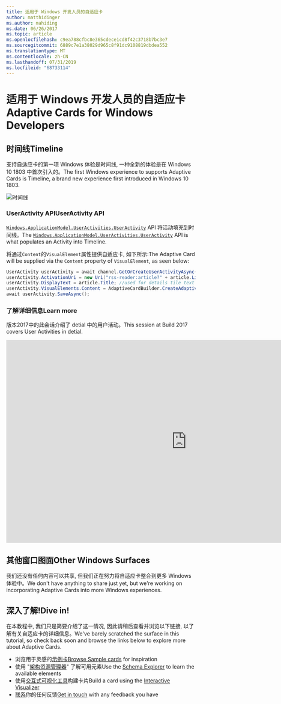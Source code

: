 ```yaml
---
title: 适用于 Windows 开发人员的自适应卡
author: matthidinger
ms.author: mahiding
ms.date: 06/26/2017
ms.topic: article
ms.openlocfilehash: c9ea788cfbc8e365cdece1cd8f42c3718b7bc3e7
ms.sourcegitcommit: 6889c7e1a38029d965c8f91dc9108819dbdea552
ms.translationtype: MT
ms.contentlocale: zh-CN
ms.lasthandoff: 07/31/2019
ms.locfileid: "68733114"
---
```

# <a name="adaptive-cards-for-windows-developers"></a><span data-ttu-id="897d5-102">适用于 Windows 开发人员的自适应卡</span><span class="sxs-lookup"><span data-stu-id="897d5-102">Adaptive Cards for Windows Developers</span></span>



## <a name="timeline"></a><span data-ttu-id="897d5-103">时间线</span><span class="sxs-lookup"><span data-stu-id="897d5-103">Timeline</span></span>

<span data-ttu-id="897d5-104">支持自适应卡的第一项 Windows 体验是时间线, 一种全新的体验是在 Windows 10 1803 中首次引入的。</span><span class="sxs-lookup"><span data-stu-id="897d5-104">The first Windows experience to supports Adaptive Cards is Timeline, a brand new experience first introduced in Windows 10 1803.</span></span> 

![时间线](media/windows/timeline.png)

### <a name="useractivity-api"></a><span data-ttu-id="897d5-106">UserActivity API</span><span class="sxs-lookup"><span data-stu-id="897d5-106">UserActivity API</span></span>

<span data-ttu-id="897d5-107">[`Windows.ApplicationModel.UserActivities.UserActivity`](https://docs.microsoft.com/en-us/uwp/api/windows.applicationmodel.useractivities.useractivity) API 将活动填充到时间线。</span><span class="sxs-lookup"><span data-stu-id="897d5-107">The [`Windows.ApplicationModel.UserActivities.UserActivity`](https://docs.microsoft.com/en-us/uwp/api/windows.applicationmodel.useractivities.useractivity) API is what populates an Activity into Timeline.</span></span>

<span data-ttu-id="897d5-108">将通过`Content`的`VisualElement`属性提供自适应卡, 如下所示:</span><span class="sxs-lookup"><span data-stu-id="897d5-108">The Adaptive Card will be supplied via the `Content` property of `VisualElement`, as seen below:</span></span>

```csharp
UserActivity userActivity = await channel.GetOrCreateUserActivityAsync(activityId, new HostName("contoso.com"));
userActivity.ActivationUri = new Uri("rss-reader:article?" + article.Link);
userActivity.DisplayText = article.Title; //used for details tile text
userActivity.VisualElements.Content = AdaptiveCardBuilder.CreateAdaptiveCardFromJson(jsonString);
await userActivity.SaveAsync();
```

### <a name="learn-more"></a><span data-ttu-id="897d5-109">了解详细信息</span><span class="sxs-lookup"><span data-stu-id="897d5-109">Learn more</span></span>

<span data-ttu-id="897d5-110">版本2017中的此会话介绍了 detial 中的用户活动。</span><span class="sxs-lookup"><span data-stu-id="897d5-110">This session at Build 2017 covers User Activities in detial.</span></span>

<iframe src="https://channel9.msdn.com/Events/Build/2017/B8108/player" width="960" height="540" allowFullScreen frameBorder="0"></iframe>

## <a name="other-windows-surfaces"></a><span data-ttu-id="897d5-111">其他窗口图面</span><span class="sxs-lookup"><span data-stu-id="897d5-111">Other Windows Surfaces</span></span>
<span data-ttu-id="897d5-112">我们还没有任何内容可以共享, 但我们正在努力将自适应卡整合到更多 Windows 体验中。</span><span class="sxs-lookup"><span data-stu-id="897d5-112">We don't have anything to share just yet, but we're working on incorporating Adaptive Cards into more Windows experiences.</span></span>

## <a name="dive-in"></a><span data-ttu-id="897d5-113">深入了解!</span><span class="sxs-lookup"><span data-stu-id="897d5-113">Dive in!</span></span>

<span data-ttu-id="897d5-114">在本教程中, 我们只是简要介绍了这一情况, 因此请稍后查看并浏览以下链接, 以了解有关自适应卡的详细信息。</span><span class="sxs-lookup"><span data-stu-id="897d5-114">We've barely scratched the surface in this tutorial, so check back soon and browse the links below to explore more about Adaptive Cards.</span></span>

* <span data-ttu-id="897d5-115">浏览用于灵感的[示例卡](http://adaptivecards.io/samples/)</span><span class="sxs-lookup"><span data-stu-id="897d5-115">[Browse Sample cards](http://adaptivecards.io/samples/) for inspiration</span></span>
* <span data-ttu-id="897d5-116">使用 "[架构资源管理器](http://adaptivecards.io/explorer)" 了解可用元素</span><span class="sxs-lookup"><span data-stu-id="897d5-116">Use the [Schema Explorer](http://adaptivecards.io/explorer) to learn the available elements</span></span>
* <span data-ttu-id="897d5-117">使用[交互式可视化工具](http://adaptivecards.io/visualizer/index.html?hostApp=Skype)构建卡片</span><span class="sxs-lookup"><span data-stu-id="897d5-117">Build a card using the [Interactive Visualizer](http://adaptivecards.io/visualizer/index.html?hostApp=Skype)</span></span>
* <span data-ttu-id="897d5-118">[联系](http://adaptivecards.io/connect)你的任何反馈</span><span class="sxs-lookup"><span data-stu-id="897d5-118">[Get in touch](http://adaptivecards.io/connect) with any feedback you have</span></span>

